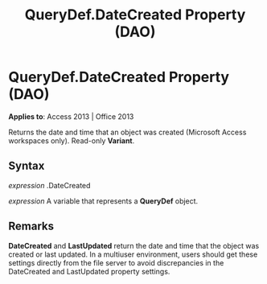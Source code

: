 ﻿---
title: QueryDef.DateCreated Property (DAO)
TOCTitle: DateCreated Property
ms:assetid: f7585b34-8314-fb9f-daa6-cd1a8ad59d91
ms:mtpsurl: https://msdn.microsoft.com/en-us/library/Ff836910(v=office.15)
ms:contentKeyID: 48548763
ms.date: 09/18/2015
mtps_version: v=office.15
---

# QueryDef.DateCreated Property (DAO)


**Applies to**: Access 2013 | Office 2013

Returns the date and time that an object was created (Microsoft Access workspaces only). Read-only **Variant**.

## Syntax

*expression* .DateCreated

*expression* A variable that represents a **QueryDef** object.

## Remarks

**DateCreated** and **LastUpdated** return the date and time that the object was created or last updated. In a multiuser environment, users should get these settings directly from the file server to avoid discrepancies in the DateCreated and LastUpdated property settings.

